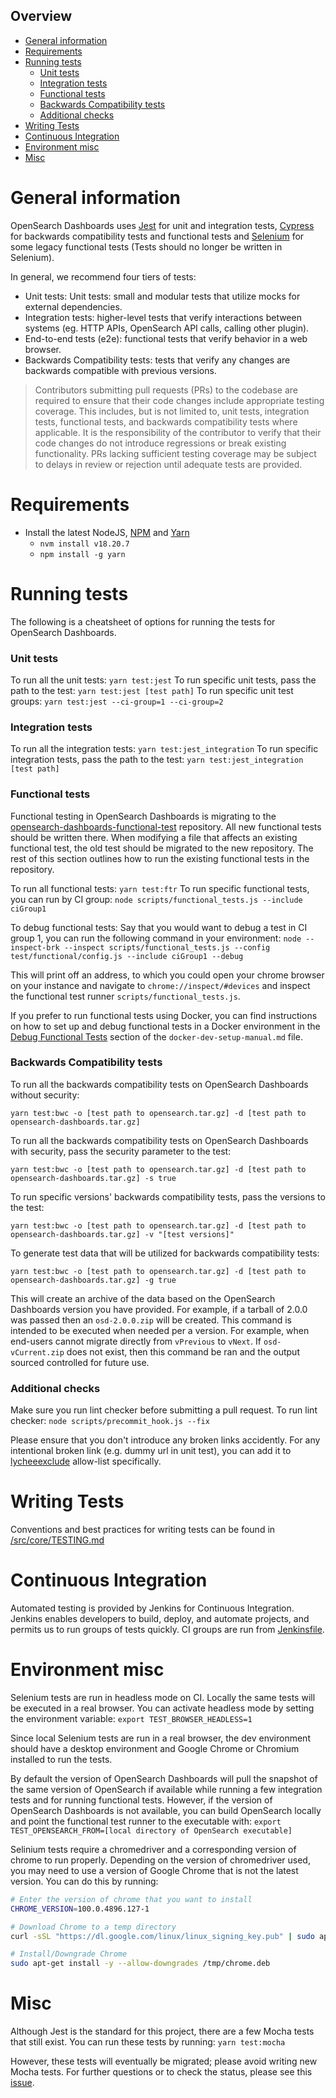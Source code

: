 Overview
---
- [General information](#general-information)
- [Requirements](#requirements)
- [Running tests](#running-tests)
    - [Unit tests](#unit-tests)
    - [Integration tests](#integration-tests)
    - [Functional tests](#functional-tests)
    - [Backwards Compatibility tests](#backwards-compatibility-tests)
    - [Additional checks](#additional-checks)
- [Writing Tests](#writing-tests)
- [Continuous Integration](#continuous-integration)
- [Environment misc](#environment-misc)
- [Misc](#misc)

# General information
OpenSearch Dashboards uses [Jest](https://jestjs.io/) for unit and integration tests, [Cypress](https://www.cypress.io/) for backwards compatibility tests and functional tests and [Selenium](https://www.selenium.dev/) for some legacy functional tests (Tests should no longer be written in Selenium).

In general, we recommend four tiers of tests:
* Unit tests: Unit tests: small and modular tests that utilize mocks for external dependencies.
* Integration tests: higher-level tests that verify interactions between systems (eg. HTTP APIs, OpenSearch API calls, calling other plugin).
* End-to-end tests (e2e): functional tests that verify behavior in a web browser.
* Backwards Compatibility tests: tests that verify any changes are backwards compatible with previous versions.

> Contributors submitting pull requests (PRs) to the codebase are required to ensure that their code changes include appropriate testing coverage. This includes, but is not limited to, unit tests, integration tests, functional tests, and backwards compatibility tests where applicable.
> It is the responsibility of the contributor to verify that their code changes do not introduce regressions or break existing functionality. PRs lacking sufficient testing coverage may be subject to delays in review or rejection until adequate tests are provided.


# Requirements
* Install the latest NodeJS, [NPM](https://www.npmjs.com/get-npm) and [Yarn](https://classic.yarnpkg.com/en/docs/install/#mac-stable)
    * `nvm install v18.20.7`
    * `npm install -g yarn`

# Running tests
The following is a cheatsheet of options for running the tests for OpenSearch Dashboards.

### Unit tests
To run all the unit tests:
`yarn test:jest`
To run specific unit tests, pass the path to the test:
`yarn test:jest [test path]`
To run specific unit test groups:
`yarn test:jest --ci-group=1 --ci-group=2`

### Integration tests
To run all the integration tests:
`yarn test:jest_integration`
To run specific integration tests, pass the path to the test:
`yarn test:jest_integration [test path]`

### Functional tests

Functional testing in OpenSearch Dashboards is migrating to the [opensearch-dashboards-functional-test](https://github.com/opensearch-project/opensearch-dashboards-functional-test) repository. All new functional tests should be written there. When modifying a file that affects an existing functional test, the old test should be migrated to the new repository. The rest of this section outlines how to run the existing functional tests in the repository.

To run all functional tests:
`yarn test:ftr`
To run specific functional tests, you can run by CI group:
`node scripts/functional_tests.js --include ciGroup1`

To debug functional tests:
Say that you would want to debug a test in CI group 1, you can run the following command in your environment:
`node --inspect-brk --inspect scripts/functional_tests.js --config test/functional/config.js --include ciGroup1 --debug`

This will print off an address, to which you could open your chrome browser on your instance and navigate to `chrome://inspect/#devices` and inspect the functional test runner `scripts/functional_tests.js`.

If you prefer to run functional tests using Docker, you can find instructions on how to set up and debug functional tests in a Docker environment in the [Debug Functional Tests](docs/docker-dev/docker-dev-setup-manual.md#debug-functional-tests) section of the `docker-dev-setup-manual.md` file.

### Backwards Compatibility tests
To run all the backwards compatibility tests on OpenSearch Dashboards without security:

`yarn test:bwc -o [test path to opensearch.tar.gz] -d [test path to opensearch-dashboards.tar.gz]`

To run all the backwards compatibility tests on OpenSearch Dashboards with security, pass the security parameter to the test:

`yarn test:bwc -o [test path to opensearch.tar.gz] -d [test path to opensearch-dashboards.tar.gz] -s true`

To run specific versions' backwards compatibility tests, pass the versions to the test:

`yarn test:bwc -o [test path to opensearch.tar.gz] -d [test path to opensearch-dashboards.tar.gz] -v "[test versions]"`

To generate test data that will be utilized for backwards compatibility tests:

`yarn test:bwc -o [test path to opensearch.tar.gz] -d [test path to opensearch-dashboards.tar.gz] -g true`

This will create an archive of the data based on the OpenSearch Dashboards version you have provided. For example, if a tarball of 2.0.0 was passed then an `osd-2.0.0.zip` will be created. This command is intended to be executed when needed per a version. For example, when end-users cannot migrate directly from `vPrevious` to `vNext`. If `osd-vCurrent.zip` does not exist, then this command be ran and the output sourced controlled for future use.

### Additional checks
Make sure you run lint checker before submitting a pull request. To run lint checker:
`node scripts/precommit_hook.js --fix`

Please ensure that you don't introduce any broken links accidently. For any intentional broken link (e.g. dummy url in unit test), you can add it to [lycheeexclude](https://github.com/opensearch-project/OpenSearch-Dashboards/blob/main/.lycheeexclude) allow-list specifically.

# Writing Tests
Conventions and best practices for writing tests can be found in [/src/core/TESTING.md](/src/core/TESTING.md)

# Continuous Integration
Automated testing is provided by Jenkins for Continuous Integration. Jenkins enables developers to build, deploy, and automate projects, and permits us to run groups of tests quickly. CI groups are run from [Jenkinsfile](https://github.com/opensearch-project/OpenSearch-Dashboards/blob/main/Jenkinsfile).

# Environment misc
Selenium tests are run in headless mode on CI. Locally the same tests will be executed in a real browser. You can activate headless mode by setting the environment variable:
`export TEST_BROWSER_HEADLESS=1`

Since local Selenium tests are run in a real browser, the dev environment should have a desktop environment and Google Chrome or Chromium installed to run the tests.

By default the version of OpenSearch Dashboards will pull the snapshot of the same version of OpenSearch if available while running a few integration tests and for running functional tests. However, if the version of OpenSearch Dashboards is not available, you can build OpenSearch locally and point the functional test runner to the executable with:
`export TEST_OPENSEARCH_FROM=[local directory of OpenSearch executable]`

Selinium tests require a chromedriver and a corresponding version of chrome to run properly. Depending on the version of chromedriver used, you may need to use a version of Google Chrome that is not the latest version. You can do this by running:

```sh
# Enter the version of chrome that you want to install
CHROME_VERSION=100.0.4896.127-1

# Download Chrome to a temp directory
curl -sSL "https://dl.google.com/linux/linux_signing_key.pub" | sudo apt-key add -  && wget -O /tmp/chrome.deb "https://dl.google.com/linux/chrome/deb/pool/main/g/google-chrome-stable/google-chrome-stable_${CHROME_VERSION}_amd64.deb"

# Install/Downgrade Chrome
sudo apt-get install -y --allow-downgrades /tmp/chrome.deb
```

# Misc
Although Jest is the standard for this project, there are a few Mocha tests that still exist. You can run these tests by running:
`yarn test:mocha`

However, these tests will eventually be migrated; please avoid writing new Mocha tests. For further questions or to check the status, please see this [issue](https://github.com/opensearch-project/OpenSearch-Dashboards/issues/215).
